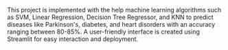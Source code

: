 This project is implemented with the help machine learning algorithms such as SVM, Linear Regression, Decision Tree Regressor, and KNN to predict diseases like Parkinson's, diabetes, and heart disorders with an accuracy ranging between 80-85%. A user-friendly interface is created using Streamlit for easy interaction and deployment.

